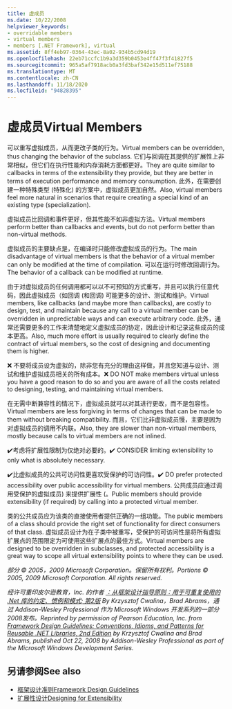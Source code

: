 ```yaml
---
title: 虚成员
ms.date: 10/22/2008
helpviewer_keywords:
- overridable members
- virtual members
- members [.NET Framework], virtual
ms.assetid: 8ff4eb97-0364-43ec-8a02-934b5cd94d19
ms.openlocfilehash: 22eb71ccfc1b9a3d359b0453e4ff47f3f41827f5
ms.sourcegitcommit: 965a5af7918acb0a3fd3baf342e15d511ef75188
ms.translationtype: MT
ms.contentlocale: zh-CN
ms.lasthandoff: 11/18/2020
ms.locfileid: "94828395"
---
```

# <a name="virtual-members"></a><span data-ttu-id="9871b-102">虚成员</span><span class="sxs-lookup"><span data-stu-id="9871b-102">Virtual Members</span></span>
<span data-ttu-id="9871b-103">可以重写虚拟成员，从而更改子类的行为。</span><span class="sxs-lookup"><span data-stu-id="9871b-103">Virtual members can be overridden, thus changing the behavior of the subclass.</span></span> <span data-ttu-id="9871b-104">它们与回调在其提供的扩展性上非常相似，但它们在执行性能和内存消耗方面都更好。</span><span class="sxs-lookup"><span data-stu-id="9871b-104">They are quite similar to callbacks in terms of the extensibility they provide, but they are better in terms of execution performance and memory consumption.</span></span> <span data-ttu-id="9871b-105">此外，在需要创建一种特殊类型 (特殊化) 的方案中，虚拟成员更加自然。</span><span class="sxs-lookup"><span data-stu-id="9871b-105">Also, virtual members feel more natural in scenarios that require creating a special kind of an existing type (specialization).</span></span>

 <span data-ttu-id="9871b-106">虚拟成员比回调和事件更好，但其性能不如非虚拟方法。</span><span class="sxs-lookup"><span data-stu-id="9871b-106">Virtual members perform better than callbacks and events, but do not perform better than non-virtual methods.</span></span>

 <span data-ttu-id="9871b-107">虚拟成员的主要缺点是，在编译时只能修改虚拟成员的行为。</span><span class="sxs-lookup"><span data-stu-id="9871b-107">The main disadvantage of virtual members is that the behavior of a virtual member can only be modified at the time of compilation.</span></span> <span data-ttu-id="9871b-108">可以在运行时修改回调行为。</span><span class="sxs-lookup"><span data-stu-id="9871b-108">The behavior of a callback can be modified at runtime.</span></span>

 <span data-ttu-id="9871b-109">由于对虚拟成员的任何调用都可以以不可预知的方式重写，并且可以执行任意代码，因此虚拟成员（如回调 (和回调) 可能更多的设计、测试和维护。</span><span class="sxs-lookup"><span data-stu-id="9871b-109">Virtual members, like callbacks (and maybe more than callbacks), are costly to design, test, and maintain because any call to a virtual member can be overridden in unpredictable ways and can execute arbitrary code.</span></span> <span data-ttu-id="9871b-110">此外，通常还需要更多的工作来清楚地定义虚拟成员的协定，因此设计和记录这些成员的成本更高。</span><span class="sxs-lookup"><span data-stu-id="9871b-110">Also, much more effort is usually required to clearly define the contract of virtual members, so the cost of designing and documenting them is higher.</span></span>

 <span data-ttu-id="9871b-111">❌ 不要将成员设为虚拟的，除非您有充分的理由这样做，并且您知道与设计、测试和维护虚拟成员相关的所有成本。</span><span class="sxs-lookup"><span data-stu-id="9871b-111">❌ DO NOT make members virtual unless you have a good reason to do so and you are aware of all the costs related to designing, testing, and maintaining virtual members.</span></span>

 <span data-ttu-id="9871b-112">在无需中断兼容性的情况下，虚拟成员就可以对其进行更改，而不是包容性。</span><span class="sxs-lookup"><span data-stu-id="9871b-112">Virtual members are less forgiving in terms of changes that can be made to them without breaking compatibility.</span></span> <span data-ttu-id="9871b-113">而且，它们比非虚拟成员慢，主要是因为对虚拟成员的调用不内联。</span><span class="sxs-lookup"><span data-stu-id="9871b-113">Also, they are slower than non-virtual members, mostly because calls to virtual members are not inlined.</span></span>

 <span data-ttu-id="9871b-114">✔️考虑将扩展性限制为仅绝对必要的。</span><span class="sxs-lookup"><span data-stu-id="9871b-114">✔️ CONSIDER limiting extensibility to only what is absolutely necessary.</span></span>

 <span data-ttu-id="9871b-115">✔️比虚拟成员的公共可访问性更喜欢受保护的可访问性。</span><span class="sxs-lookup"><span data-stu-id="9871b-115">✔️ DO prefer protected accessibility over public accessibility for virtual members.</span></span> <span data-ttu-id="9871b-116">公共成员应通过调用受保护的虚拟成员) 来提供扩展性 (。</span><span class="sxs-lookup"><span data-stu-id="9871b-116">Public members should provide extensibility (if required) by calling into a protected virtual member.</span></span>

 <span data-ttu-id="9871b-117">类的公共成员应为该类的直接使用者提供正确的一组功能。</span><span class="sxs-lookup"><span data-stu-id="9871b-117">The public members of a class should provide the right set of functionality for direct consumers of that class.</span></span> <span data-ttu-id="9871b-118">虚拟成员设计为在子类中被重写，受保护的可访问性是将所有虚拟扩展点的范围限定为可使用这些扩展点的最佳方式。</span><span class="sxs-lookup"><span data-stu-id="9871b-118">Virtual members are designed to be overridden in subclasses, and protected accessibility is a great way to scope all virtual extensibility points to where they can be used.</span></span>

 <span data-ttu-id="9871b-119">*部分 &copy; 2005，2009 Microsoft Corporation。保留所有权利。*</span><span class="sxs-lookup"><span data-stu-id="9871b-119">*Portions &copy; 2005, 2009 Microsoft Corporation. All rights reserved.*</span></span>

 <span data-ttu-id="9871b-120">*经许可重印皮尔逊教育，Inc. 的作者 [：从框架设计指导原则：用于可重复使用的 .Net 库的约定、惯例和模式; 第2版](https://www.informit.com/store/framework-design-guidelines-conventions-idioms-and-9780321545619) By Krzysztof Cwalina，Brad Abrams，通过 Addison-Wesley Professional 作为 Microsoft Windows 开发系列的一部分2008发布。*</span><span class="sxs-lookup"><span data-stu-id="9871b-120">*Reprinted by permission of Pearson Education, Inc. from [Framework Design Guidelines: Conventions, Idioms, and Patterns for Reusable .NET Libraries, 2nd Edition](https://www.informit.com/store/framework-design-guidelines-conventions-idioms-and-9780321545619) by Krzysztof Cwalina and Brad Abrams, published Oct 22, 2008 by Addison-Wesley Professional as part of the Microsoft Windows Development Series.*</span></span>

## <a name="see-also"></a><span data-ttu-id="9871b-121">另请参阅</span><span class="sxs-lookup"><span data-stu-id="9871b-121">See also</span></span>

- [<span data-ttu-id="9871b-122">框架设计准则</span><span class="sxs-lookup"><span data-stu-id="9871b-122">Framework Design Guidelines</span></span>](index.md)
- [<span data-ttu-id="9871b-123">扩展性设计</span><span class="sxs-lookup"><span data-stu-id="9871b-123">Designing for Extensibility</span></span>](designing-for-extensibility.md)
